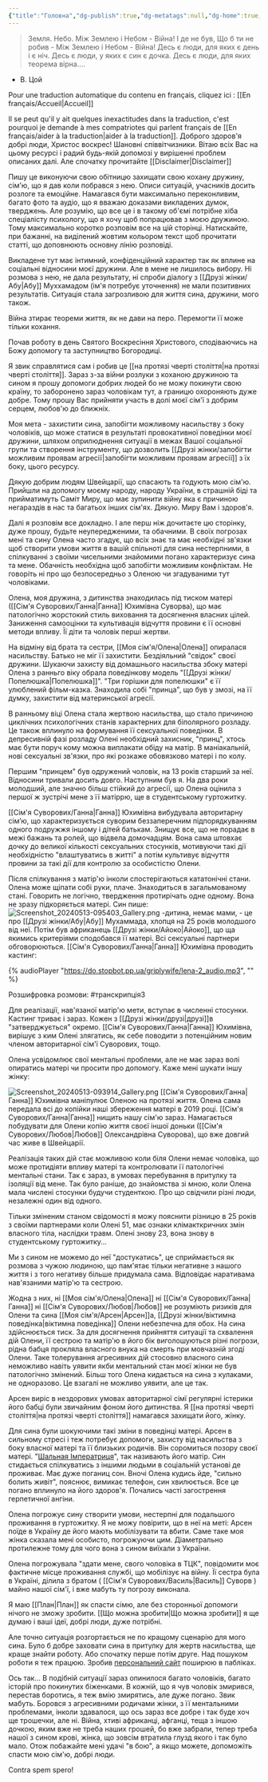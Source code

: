 ```yaml
---
{"title":"Головна","dg-publish":true,"dg-metatags":null,"dg-home":true,"permalink":"/golovna/","tags":["gardenEntry"],"dgPassFrontmatter":true,"noteIcon":""}
---
```


>Земля. Небо. Між Землею і Небом - Війна!
І де не був, Що б ти не робив -
Між Землею і Небом - Війна!
Десь є люди, для яких є день і є ніч.
Десь є люди, у яких є син є дочка.
Десь є люди, для яких теорема вірна....
- В. Цой

Pour une traduction automatique du contenu en français, cliquez ici : [[En français/Accueil\|Accueil]] 

Il se peut qu'il y ait quelques inexactitudes dans la traduction, c'est pourquoi je demande à mes compatriotes qui parlent français de [[En français/aider à la traduction\|aider à la traduction]].
Доброго здоров'я добрі люди, Христос воскрес! Шановні співвітчизники. Вітаю всіх Вас на цьому ресурсі і радий будь-якій допомозі у вирішенні проблем описаних далі. Але спочатку прочитайте [[Disclaimer\|Disclaimer]]

Пишу це виконуючи свою обітницю захищати свою кохану дружину, сім'ю, що я дав коли побрався з нею. Описи ситуацій, учасників досить розлоге та емоційне. Намагався бути максимально переконливим, багато фото та аудіо, що я вважаю доказами викладених думок, тверджень. Але розумію, що все це і в такому об'ємі потрібне хіба спеціалісту психологу, що я хочу щоб попрацював з моєю дружиною. 
Тому максимально коротко розповім все на цій сторінці.
Натискайте, при бажанні, на виділений жовтим кольором текст щоб прочитати статті, що доповнюють основну лінію розповіді.

Викладене тут має інтимний, конфіденційний характер так як вплине на соціальні відносини моєї дружини. Але в мене не лишилось вибору. Ні розмова з нею, не дала результату, ні спроби діалогу з [[Друзі жінки/Абу\|Абу]] Муххамадом (ім'я потребує уточнення) не мали позитивних результатів. Ситуація стала загрозливою для життя сина, дружини, мого також.

Війна зтирає теореми життя, як не дави на перо. Перемогти її може тільки кохання.

Почав роботу в день Святого Воскресіння Христового, сподіваючись на Божу допомогу та заступництво Богородиці.

Я звик справлятися сам і робив це [[на протязі чверті століття\|на протязі чверті століття]]. Зараз з-за війни розлуки з коханою дружиною та сином я прошу допомоги добрих людей бо не можу покинути свою країну, то заборонено зараз чоловікам тут, а границю охороняють дуже добре. Тому прошу Вас прийняти участь в долі моєї сім'ї з добрим серцем, любов'ю до ближніх. 

Моя мета - захистити сина, запобігти можливому насильству з боку чоловіків, що може статися в результаті провокативної поведінки моєї дружини, шляхом оприлюднення ситуації в межах Вашої соціальної групи та створення інструменту, що дозволить [[Друзі жінки/запобігти можливим проявам агресії\|запобігти можливим проявам агресії]] з їх боку, цього ресурсу. 

Дякую добрим людям Швейцарії, що спасають та годують мою сім'ю. Прийшли на допомогу моєму народу, народу України,  в страшній біді та прийматимуть Саміт Миру, що має зупинити війну яка є причиною негараздів в нас та багатьох інших сім'ях. Дякую. Миру Вам і здоров'я.

Далі я розповім все докладно. І  але перш ніж дочитаєте цю сторінку, дуже прошу, будьте неупередженими, та обачними. В своїх погрозах мені та сину Олена часто згадує, що всіх знає та має необхідні зв'язки щоб створити умови життя в вашій спільноті для сина нестерпними, в спілкуванні з своїми чисельними знайомими погано характеризує сина та мене. Обачність необхідна щоб запобігти можливим конфліктам. Не говоріть ні про що безпосередньо з Оленою чи згадуваними тут чоловіками.

Олена, моя дружина, з дитинства знаходилась під тиском матері ([[Сім'я Суворових/Ганна\|Ганна]] Юхимівна Суворва), що має патологічно жорстокий стиль виховання та досягнення власних цілей. Заниження самооцінки та культивація відчуття провини є її основні методи впливу. Її діти та чоловік перші жертви.

На відміну від брата та сестри, [[Моя сім'я/Олена\|Олена]] опиралася насильству. Батько не міг її захистити. Бездіяльний "свідок" своєї дружини. Шукаючи захисту від домашнього насильства збоку матері Олена з ранньго віку обрала поведінкову модель "[[Друзі жінки/Попелюшка\|Попелюшка]]". "Три горішки для попелюшки" є її улюблений фільм-казка. Знаходила собі "принца", що був у змозі, на її думку, захистити від материнської агресії. 

В ранньому віці Олена стала жертвою насильства, що стало причиною циклічних психологічних станів характерних для біполярного розладу. Це також вплинуло на формування її сексуальної поведінки. В депресивній фазі розладу Олені необхідний захисник, "принц", хтось має бути поруч кому можна виплакати обіду на матір. В маніакальній, нові сексуальні зв'язки, про які розкаже обовязково матері і по колу.

Першим "принцем" був одружений чоловік, на 13 років старший за неї. Відносини тривали досить довго. Наступним був я. На два роки молодший, але значно більш стійкий до агресії, що Олена оцінила з першої ж зустрічі мене з її матіррю, ще в студентському гуртожитку. 

[[Сім'я Суворових/Ганна\|Ганна]] Юхимівна вибудувала авторитарну сім’ю, що  характеризується суворим беззаперечним підпорядкуванням одного подружжя іншому і дітей батькам. Знищує все, що не порадає в межі бажань та ролей, що відвела домочадцям. Вона сама штовхає дочку до великої кількості сексуальних стосунків, мотивуючи такі дії необхідністю "влаштуватись в житті" а потім культивує відчуття провини за такі дії для контролю за особистістю Олени.

Після спілкування з матір'ю інколи спостерігаються кататонічні стани. Олена може щіпати собі руки, плаче. Знаходиться в загальмованому стані. Говорить не логічно, твердження протирічать одне одному. Вона не зразу підкоряється матері. Син пише:
![Screenshot_20240513-095403_Gallery.png](/img/user/Screenshot_20240513-095403_Gallery.png)
-дитина, немає мами, - це про [[Друзі жінки/Абу\|Абу]] Мухаммада, хлопця на 25 років молодшого від неї. Потім був африканець [[Друзі жінки/Айоко\|Айоко]], що ща якимись критеріями сподобався її матері. Всі сексуальні партнери обговорюються. [[Сім'я Суворових/Ганна\|Ганна]] Юхимівна проводить кастинг:

{% audioPlayer "https://do.stopbot.pp.ua/griplywife/lena-2_audio.mp3", "" %}

Розшифровка розмови: #транскрипція3

Для реалізації, нав'язаної матір'ю мети, вступає в численні стосунки.  Кастинг триває і зараз. Кожен з [[Друзі жінки/друзі\|друзі]]в "затверджується" окремо. [[Сім'я Суворових/Ганна\|Ганна]] Юхимівна, вирішує з ким Олені злягатись, як себе поводити з потенційним новим членом авторитарної сім'ї Суворових, тощо. 

Олена усвідомлює свої ментальні проблеми, але не має зараз волі опиратись матері чи просити про допомогу. Каже мені шукати іншу жінку:

![Screenshot_20240513-093914_Gallery.png](/img/user/Screenshot_20240513-093914_Gallery.png)
[[Сім'я Суворових/Ганна\|Ганна]] Юхимівна маніпулює Оленою на протязі життя. 
Олена сама передала всі до копійки наші збереження матері в 2019 році. [[Сім'я Суворових/Ганна\|Ганна]] нищить нашу сім'ю зараз. Намагається побудувати для Олени  копію життя своєї іншої доньки ([[Сім'я Суворових/Любов\|Любов]] Олександрівна Суворова), що вже довгий час живе в Швейцарії.


Реалізація таких дій стає можливою коли біля Олени немає чоловіка, що може протидіяти впливу матері та контролювати її патологічні ментальні стани. Так є зараз, в умовах перебування в притулку та ізоляції від мене. Так було раніше, до знайомства зі мною, коли Олена мала числені стосунки будучи студенткою. Про що свідчили різні люди, незалежні один від одного. 

Тільки зміненим станом свідомості я можу пояснити різницю в 25 років з своїми партнерами коли Олені 51, має ознаки клімакткричних змін власного тіла, наслідки травм. Олені знову 23, вона знову в студентському гуртожитку... 

Ми з сином не можемо до неї "достукатись", це сприймається як розмова з чужою людиною, що пам'ятає тільки негативне з нашого життя і з того негативу більше придумала сама. Відповідає наративама нав'язаними матір'ю та сестрою.

Жодна з них, ні [[Моя сім'я/Олена\|Олена]] ні [[Сім'я Суворових/Ганна\|Ганна]] ні [[Сім'я Суворових/Любов\|Любов]] не розуміють ризиків для Олени та сина [[Моя сім'я/Арсен\|Арсен]]а, [[Друзі жінки/віктимна поведінка\|віктимна поведінка]] Олени небезпечна для обох.  На сина здійснюється тиск. За для досягнення прийняття ситуації та схвалення дій Олени, її сестрою та матір'ю в його бік виголошуються різні погрози, рідна бабця прокляла власного внука на смерть при мовчазній згоді Олени. Таке толерування агресивних дій стосовно власного сина неможливо навіть уявити якби ментальний стан моєї жінки не був патологічно змінений. Більш того Олена кидається на сина з кулаками, не одноразово. Це взагалі не можливо уявити, але це так.

Арсен виріс в нездорових умовах авторитарної сімї регулярні істерики його бабці були звичайним фоном його дитинства. Я  [[на протязі чверті століття\|на протязі чверті століття]]  намагався захищати його, жінку. 

Для сина були шокуючими такі зміни в поведінці матері. Арсен в сильному стресі і теж потребує допомоги, захисту від насильства з боку власної матері та її близьких родичів. Він соромиться позору своєї матері. "[Шальная Імператриця](https://dzen.ru/a/XoUIZOQq4xd3McDJ)", так називають його матір. Син стидається спілкуватись з іншими людьми в соціальній установі де проживає. Має дуже поганиц сон. Вночі Олена кудись йде, "сильно болить живіт", пояснює, вимикає телефон, син хвилюється. Все це погано вплинуло на його здоров'я. Почались часті загострення герпетичної ангіни.

Олена погрожує сину створити умови, нестерпні для подальшого проживання в гуртожитку. Я не можу повірити, що в неї на меті:  Арсен поїде в Україну де його мають мобілізувати та вбити. Саме таке моя жінка сказала мені особисто, погрожуючи цим. Діаметрально протилежне тому для чого вона з сином виїхали з України.

Олена погрожувала "здати мене, свого чоловіка в ТЦК", повідомити моє фактичне місце проживання службі, що мобілізує на війну. Її сестра була в Україні, ділила з братом ( [[Сім'я Суворових/Василь\|Василь]] Суворв ) майно нашої сім'ї, і вже мабуть ту погрозу виконала.

Я маю [[План\|План]] як спасти сімю, але без сторонньої допомоги нічого не зможу зробити. [[Що можна зробити\|Що можна зробити]] я ще думаю і ваші ідеї, добрі люди, дуже потрібні.

Але точно ситуація розгортається не по кращому сценарію для мого сина. Було б добре заховати сина в притулку для жертв насильства, ще краще знайти роботу. Або спочатку перше потім друге. Над пошуком роботи я теж працюю. Зробив [персональний сайт](https://violin.pp.ua) поширюю в пабліках.

Ось так...  В подібній ситуації зараз опинилося багато чоловіків, багато історій про покинутих  біженками.  В кожній, що я чув чоловік змирився, перестав боротись, я теж вмію змирятись, але дуже погано. Звик мабуть. Боровся з агресивними родичами жінки, з її ментальними проблемами, інколи здавалося, що ось зараз все добре і так буде хоч ще трошечки, але ні. Війна, хтиві африканці, афганці, теща з іншою дочкою, яким вже не треба наших грошей, бо вже забрали, тепер треба нашої з сином крові, жінка, що зовсім втратила глузд якого і так було мало. Отож побажайте мені удачі "в бою", а якщо можете, допоможіть спасти мою сім'ю, добрі люди.

Contra spem spero!